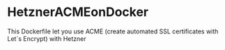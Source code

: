 # HetznerACMEonDocker

This Dockerfile let you use ACME (create automated SSL certificates with Let`s Encrypt) with Hetzner
